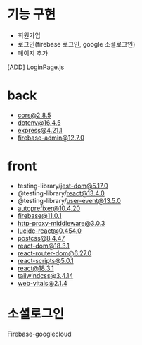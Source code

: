 # 기능 구현
- 회원가입
- 로그인(firebase 로그인, google 소셜로그인)
- 페이지 추가

[ADD] LoginPage.js

# back
-  cors@2.8.5
-  dotenv@16.4.5
-  express@4.21.1
-  firebase-admin@12.7.0
# front
-  testing-library/jest-dom@5.17.0
-  @testing-library/react@13.4.0
-  @testing-library/user-event@13.5.0
-  autoprefixer@10.4.20
-  firebase@11.0.1
-  http-proxy-middleware@3.0.3
-  lucide-react@0.454.0
-  postcss@8.4.47
-  react-dom@18.3.1
-  react-router-dom@6.27.0
-  react-scripts@5.0.1
-  react@18.3.1
-  tailwindcss@3.4.14
-  web-vitals@2.1.4

# 소셜로그인
Firebase-googlecloud
